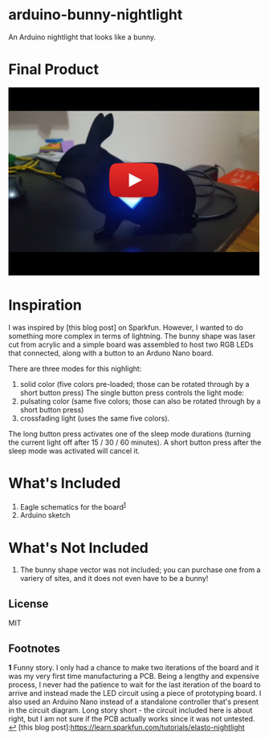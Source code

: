 # arduino-bunny-nightlight
An Arduino nightlight that looks like a bunny.

# Final Product
[<img src="./readme_files/yt_thumbnail.png">](https://youtu.be/e8dI3R4e3lQ)

# Inspiration
I was inspired by [this blog post] on Sparkfun. However, I wanted to do something more complex in terms of lightning. The bunny shape was laser cut from acrylic and a simple board was assembled to host two RGB LEDs that connected, along with a button to an Arduno Nano board.

There are three modes for this nighlight:

1. solid color (five colors pre-loaded; those can be rotated through by a short button press)
The single button press controls the light mode:
2. pulsating color (same five colors; those can also be rotated through by a short button press)
3. crossfading light (uses the same five colors).


The long button press activates one of the sleep mode durations (turning the current light off after 15 / 30 / 60 minutes). A short button press after the sleep mode was activated will cancel it.

# What's Included
1. Eagle schematics for the board<sup name="a1">[1](#f1)</sup>
2. Arduino sketch
 
# What's Not Included
1. The bunny shape vector was not included; you can purchase one from a variery of sites, and it does not even have to be a bunny!

License
----

MIT

Footnotes
----
<b name="f1">1</b> Funny story. I only had a chance to make two iterations of the board and it was my very first time manufacturing a PCB. Being a lengthy and expensive process, I never had the patience to wait for the last iteration of the board to arrive and instead made the LED circuit using a piece of prototyping board. I also used an Arduino Nano instead of a standalone controller that's present in the circuit diagram. Long story short - the circuit included here is about right, but I am not sure if the PCB actually works since it was not untested. [↩](#a1)
[this blog post]:https://learn.sparkfun.com/tutorials/elasto-nightlight
